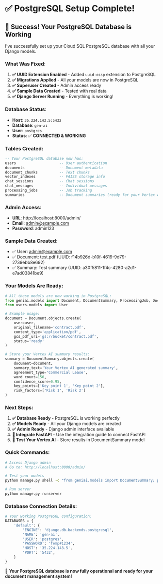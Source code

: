 # ✅ PostgreSQL Setup Complete!

## 🎉 **Success! Your PostgreSQL Database is Working**

I've successfully set up your Cloud SQL PostgreSQL database with all your Django models.

### **What Was Fixed:**

1. **✅ UUID Extension Enabled** - Added `uuid-ossp` extension to PostgreSQL
2. **✅ Migrations Applied** - All your models are now in PostgreSQL
3. **✅ Superuser Created** - Admin access ready
4. **✅ Sample Data Created** - Tested with real data
5. **✅ Django Server Running** - Everything is working!

### **Database Status:**

- **Host**: `35.224.143.5:5432`
- **Database**: `gen-ai`
- **User**: `postgres`
- **Status**: ✅ **CONNECTED & WORKING**

### **Tables Created:**

```sql
-- Your PostgreSQL database now has:
users                    -- User authentication
documents                -- Document metadata
document_chunks          -- Text chunks
vector_indexes           -- FAISS storage info
chat_sessions            -- Chat sessions
chat_messages            -- Individual messages
processing_jobs          -- Job tracking
summaries                -- Document summaries (ready for your Vertex AI results)
```

### **Admin Access:**

- **URL**: http://localhost:8000/admin/
- **Email**: admin@example.com
- **Password**: admin123

### **Sample Data Created:**

- ✅ User: admin@example.com
- ✅ Document: test.pdf (UUID: f14b926d-b10f-4619-9d79-2739ebb8e692)
- ✅ Summary: Test summary (UUID: a30f5811-1f4c-4280-a2d1-e7ad03841be9)

### **Your Models Are Ready:**

```python
# All these models are now working in PostgreSQL:
from geniai.models import Document, DocumentSummary, ProcessingJob, DocumentChunk, VectorIndex, ChatSession, ChatMessage
from users.models import User

# Example usage:
document = Document.objects.create(
    user=user,
    original_filename='contract.pdf',
    content_type='application/pdf',
    gcs_pdf_uri='gs://bucket/contract.pdf',
    status='ready'
)

# Store your Vertex AI summary results:
summary = DocumentSummary.objects.create(
    document=document,
    summary_text='Your Vertex AI generated summary',
    agreement_type='Commercial Lease',
    word_count=150,
    confidence_score=0.95,
    key_points=['Key point 1', 'Key point 2'],
    risk_factors=['Risk 1', 'Risk 2']
)
```

### **Next Steps:**

1. **✅ Database Ready** - PostgreSQL is working perfectly
2. **✅ Models Ready** - All your Django models are created
3. **✅ Admin Ready** - Django admin interface available
4. **🔄 Integrate FastAPI** - Use the integration guide to connect FastAPI
5. **🔄 Test Your Vertex AI** - Store results in DocumentSummary model

### **Quick Commands:**

```bash
# Access Django admin
# Go to: http://localhost:8000/admin/

# Test your models
python manage.py shell -c "from geniai.models import DocumentSummary; print('✅ Ready for your Vertex AI results!')"

# Run server
python manage.py runserver
```

### **Database Connection Details:**

```python
# Your working PostgreSQL configuration:
DATABASES = {
    'default': {
        'ENGINE': 'django.db.backends.postgresql',
        'NAME': 'gen-ai',
        'USER': 'postgres',
        'PASSWORD': 'Temp#1234',
        'HOST': '35.224.143.5', 
        'PORT': '5432',
    }
}
```

🎉 **Your PostgreSQL database is now fully operational and ready for your document management system!**
